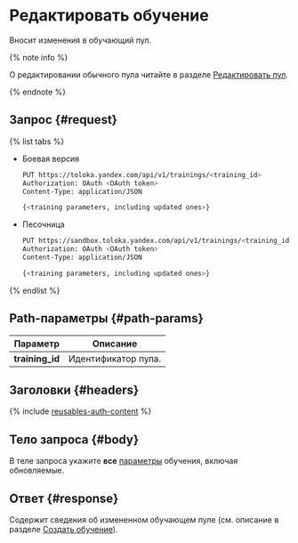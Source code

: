 # Редактировать обучение

Вносит изменения в обучающий пул.

{% note info %}

О редактировании обычного пула читайте в разделе [Редактировать пул](edit-pool.md).

{% endnote %}

## Запрос {#request}

{% list tabs %}

- Боевая версия

    ```bash
    PUT https://toloka.yandex.com/api/v1/trainings/<training_id>
    Authorization: OAuth <OAuth token>
    Content-Type: application/JSON

    {<training parameters, including updated ones>}
    ```

- Песочница

    ```bash
    PUT https://sandbox.toloka.yandex.com/api/v1/trainings/<training_id>
    Authorization: OAuth <OAuth token>
    Content-Type: application/JSON

    {<training parameters, including updated ones>}
    ```

{% endlist %}

## Path-параметры {#path-params}

Параметр | Описание
----- | -----
**training_id** | Идентификатор пула.

## Заголовки {#headers}

{% include [reusables-auth-content](../_includes/reusables/id-reusables/auth-content.md) %}

## Тело запроса {#body}

В теле запроса укажите **все** [параметры](create-training.md#training-param) обучения, включая обновляемые.

## Ответ {#response}

Содержит сведения об измененном обучающем пуле (см. описание в разделе [Создать обучение](create-training.md#response)).